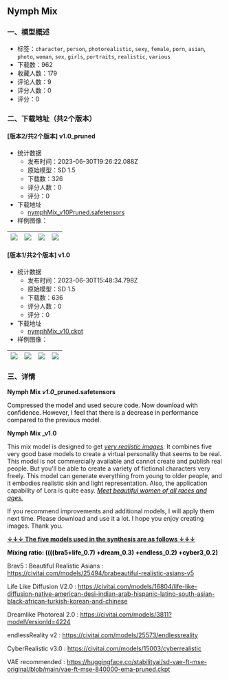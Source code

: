 ## Nymph Mix
### 一、模型概述

- 标签：`character`, `person`, `photorealistic`, `sexy`, `female`, `porn`, `asian`, `photo`, `woman`, `sex`, `girls`, `portraits`, `realistic`, `various`
- 下载数：962
- 收藏人数：179
- 评论人数：9
- 评分人数：0
- 评分：0

### 二、下载地址（共2个版本）

#### [版本2/共2个版本] v1.0_pruned

- 统计数据
  - 发布时间：2023-06-30T19:26:22.088Z
  - 原始模型：SD 1.5
  - 下载数：326
  - 评分人数：0
  - 评分：0
- 下载地址
  - [nymphMix_v10Pruned.safetensors](https://civitai.com/api/download/models/107389)
- 样例图像：

| <img src="https://image.civitai.com/xG1nkqKTMzGDvpLrqFT7WA/7e932c56-6681-4e69-9d92-747b0bb590e1/width=450/1349928.jpeg" /> | <img src="https://image.civitai.com/xG1nkqKTMzGDvpLrqFT7WA/6f746728-d38b-4c8a-94e4-0cb601081a52/width=450/1349167.jpeg" /> | <img src="https://image.civitai.com/xG1nkqKTMzGDvpLrqFT7WA/96dd932e-d135-497d-bf96-3488e033470c/width=450/1349710.jpeg" /> | <img src="https://image.civitai.com/xG1nkqKTMzGDvpLrqFT7WA/e8212b35-d2eb-41bd-8897-1b4e7a496223/width=450/1349980.jpeg" /> |
| ---- | ---- | ---- | ---- |

#### [版本1/共2个版本] v1.0

- 统计数据
  - 发布时间：2023-06-30T15:48:34.798Z
  - 原始模型：SD 1.5
  - 下载数：636
  - 评分人数：0
  - 评分：0
- 下载地址
  - [nymphMix_v10.ckpt](https://civitai.com/api/download/models/102939)
- 样例图像：

| <img src="https://image.civitai.com/xG1nkqKTMzGDvpLrqFT7WA/1da4a394-0f81-41f7-9017-e662f6374fa4/width=450/1271960.jpeg" /> | <img src="https://image.civitai.com/xG1nkqKTMzGDvpLrqFT7WA/50ad18ab-7060-4906-96e5-24f4e39bd42f/width=450/1272885.jpeg" /> | <img src="https://image.civitai.com/xG1nkqKTMzGDvpLrqFT7WA/86777b23-76eb-49c5-ac6c-e48c33996662/width=450/1271576.jpeg" /> | <img src="https://image.civitai.com/xG1nkqKTMzGDvpLrqFT7WA/34b5498d-4eda-4562-8124-612bb21c421e/width=450/1273307.jpeg" /> |
| ---- | ---- | ---- | ---- |


### 三、详情
<p><strong>Nymph Mix <em>v1.0</em>_pruned.safetensors</strong></p><p><span style="color:rgb(0, 0, 0)">Compressed the model and used secure code. Now download with confidence. However, I feel that there is a decrease in performance compared to the previous model.</span></p><p><strong>Nymph Mix _v1.0</strong></p><p>This mix model is designed to get <em><u>very realistic images</u></em>. It combines five very good base models to create a virtual personality that seems to be real. This model is not commercially available and cannot create and publish real people. But you'll be able to create a variety of fictional characters very freely. This model can generate everything from young to older people, and it embodies realistic skin and light representation. Also, the application capability of Lora is quite easy. <em><u><span style="color:rgb(0, 0, 0)">Meet beautiful women of all races and ages.</span></u></em></p><p>If you recommend improvements and additional models, I will apply them next time. Please download and use it a lot. I hope you enjoy creating images. Thank you.</p><p><strong><u>↓↓↓ The five models used in the synthesis are as follows ↓↓↓</u></strong></p><p><strong><span style="color:rgb(0, 0, 0)">Mixing ratio: ((((bra5+life_0.7) +dream_0.3) +endless_0.2) +cyber3_0.2)</span></strong></p><p>Brav5 : Beautiful Realistic Asians : <a target="_blank" rel="ugc" href="https://civitai.com/models/25494/brabeautiful-realistic-asians-v5">https://civitai.com/models/25494/brabeautiful-realistic-asians-v5</a></p><p>Life Like Diffusion V2.0 : <a target="_blank" rel="ugc" href="https://civitai.com/models/16804/life-like-diffusion-native-american-desi-indian-arab-hispanic-latino-south-asian-black-african-turkish-korean-and-chinese">https://civitai.com/models/16804/life-like-diffusion-native-american-desi-indian-arab-hispanic-latino-south-asian-black-african-turkish-korean-and-chinese</a></p><p>Dreamlike Photoreal 2.0 : <a target="_blank" rel="ugc" href="https://civitai.com/models/3811?modelVersionId=4224">https://civitai.com/models/3811?modelVersionId=4224</a></p><p>endlessReality v2 : <a target="_blank" rel="ugc" href="https://civitai.com/models/25573/endlessreality">https://civitai.com/models/25573/endlessreality</a></p><p>CyberRealistic v3.0 : <a target="_blank" rel="ugc" href="https://civitai.com/models/15003/cyberrealistic">https://civitai.com/models/15003/cyberrealistic</a></p><p>VAE recommended : <a target="_blank" rel="ugc" href="https://huggingface.co/stabilityai/sd-vae-ft-mse-original/blob/main/vae-ft-mse-840000-ema-pruned.ckpt">https://huggingface.co/stabilityai/sd-vae-ft-mse-original/blob/main/vae-ft-mse-840000-ema-pruned.ckpt</a></p>